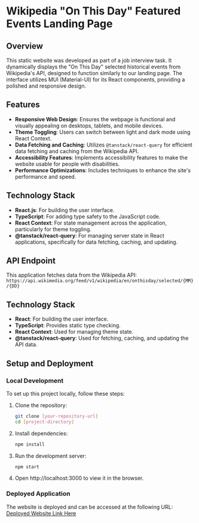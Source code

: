 # Wikipedia "On This Day" Featured Events Landing Page

## Overview
This static website was developed as part of a job interview task. It dynamically displays the "On This Day" selected historical events from Wikipedia's API, designed to function similarly to our landing page. The interface utilizes MUI (Material-UI) for its React components, providing a polished and responsive design.

## Features

- **Responsive Web Design**: Ensures the webpage is functional and visually appealing on desktops, tablets, and mobile devices.
- **Theme Toggling**: Users can switch between light and dark mode using React Context.
- **Data Fetching and Caching**: Utilizes `@tanstack/react-query` for efficient data fetching and caching from the Wikipedia API.
- **Accessibility Features**: Implements accessibility features to make the website usable for people with disabilities.
- **Performance Optimizations**: Includes techniques to enhance the site's performance and speed.

## Technology Stack

- **React.js**: For building the user interface.
- **TypeScript**: For adding type safety to the JavaScript code.
- **React Context**: For state management across the application, particularly for theme toggling.
- **@tanstack/react-query**: For managing server state in React applications, specifically for data fetching, caching, and updating.

## API Endpoint

This application fetches data from the Wikipedia API:
`https://api.wikimedia.org/feed/v1/wikipedia/en/onthisday/selected/{MM}/{DD}`

## Technology Stack

- **React**: For building the user interface.
- **TypeScript**: Provides static type checking.
- **React Context**: Used for managing theme state.
- **@tanstack/react-query**: Used for fetching, caching, and updating the API data.

## Setup and Deployment

### Local Development

To set up this project locally, follow these steps:

1. Clone the repository:
   ```bash
   git clone [your-repository-url]
   cd [project-directory]
   ```
2. Install dependencies:
   ```bash
   npm install
   ```
3. Run the development server:
   ```bash
   npm start
   ```
4. Open http://localhost:3000 to view it in the browser.

### Deployed Application

The website is deployed and can be accessed at the following URL:
[Deployed Website Link Here](https://on-this-day.onrender.com)
